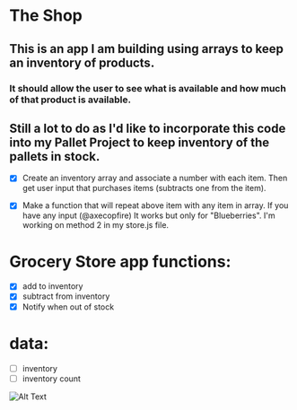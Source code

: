 # The Shop
## This is an app I am building using arrays to keep an inventory of products.
### It should allow the user to see what is available and how much of that product is available.

## Still a lot to do as I'd like to incorporate this code into my Pallet Project to keep inventory of the pallets in stock. 
 
- [X] Create an inventory array and associate a number with each item. Then get user input that purchases items (subtracts one from the item).
- [X] Make a function that will repeat above item with any item in array. If you have any input (@axecopfire) It works but only for "Blueberries". I'm working on method 2 in my store.js file.


# Grocery Store app functions:

- [X] add to inventory
- [X] subtract from inventory
- [X] Notify when out of stock
 
# data:
- [ ] inventory
- [ ] inventory count

![Alt Text](https://images.pexels.com/photos/264636/pexels-photo-264636.jpeg?auto=compress&cs=tinysrgb&h=750&w=1260)


